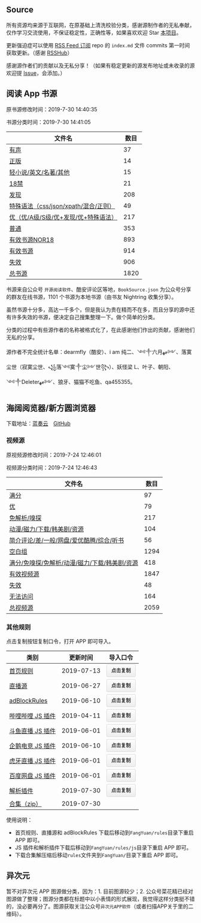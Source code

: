 ## Source

所有资源均来源于互联网，在原基础上清洗校验分类，感谢源制作者的无私奉献，仅作学习交流使用，不保证稳定性，正确性等，如果喜欢欢迎 Star [本项目](https://github.com/MoonBegonia/Source)。

更新强迫症可以使用 [RSS Feed 订阅](https://mb-rsshub.herokuapp.com/github/file/MoonBegonia/Source/master/docs/index.md) repo 的 `index.md` 文件 commits 第一时间获取更新。（感谢 [RSSHub](https://github.com/DIYgod/RSSHub)）

感谢源作者们的贡献以及无私分享！（如果有稳定更新的源发布地址或未收录的源欢迎提 [Issue](https://github.com/MoonBegonia/Source/issues)，会添加。）

## 阅读 App 书源

原书源修改时间：2019-7-30 14:40:35

书源分类时间：2019-7-30 14:41:05

| 文件名                                                           | 数目 |
| ---------------------------------------------------------------- | ---- |
| [有声](./yuedu/audio.json)                                       | 37   |
| [正版](./yuedu/genuine.json)                                     | 14   |
| [轻小说/英文/名著/其他](./yuedu/others.json)                     | 15   |
| [18禁](./yuedu/R18.json)                                         | 21   |
| [发现](./yuedu/discover.json)                                    | 208  |
| [特殊语法（css/json/xpath/混合/正则）](./yuedu/special.json)     | 49   |
| [优（优/A级/S级/优+发现/优+特殊语法）](./yuedu/highQuality.json) | 217  |
| [普通](./yuedu/general.json)                                     | 353  |
| [有效书源NOR18](./yuedu/fullNOR18.json)                          | 893  |
| [有效书源](./yuedu/full.json)                                    | 914  |
| [失效](./yuedu/invalid.json)                                     | 906  |
| [总书源](./yuedu/fullSourceIncludeInvalid.json)                  | 1820 |

书源来自公众号 `开源阅读软件`、酷安评论区等地，`BookSource.json` 为公众号分享的群友在线书源，1101 个书源为本地书源（由书友 Nightring 收集分享）。

虽然书源十分多，高达一千多个，但是我认为贵在精而不在多，而且分享的源中还有许多失效的书源，便决定自己搜集整理一下。做个简单的分类。

分类的过程中有些源作者的名称被格式化了，在此感谢他们作出的贡献，感谢他们无私的分享。

源作者不完全统计名单：dearmfly（酷安）、i am 纯二、༺༒六月ޓﻬ༻、落寞尘世（寂寞尘世、꧁落༺寞༒尘༻世꧂）、妖怪梁 L、叶子、朝阳、༺༒Deleterޓﻬ༻、狼牙、猫猫不吃鱼、qa455355。

## 海阔阅览器/新方圆浏览器

下载地址：[蓝奏云](https://www.lanzous.com/b201988)&emsp;[GitHub](./fangyuan/海阔阅览器_V6.19.0727.15_C776_619072715_jiagu_sign.zip)

### 视频源

原视频源修改时间：2019-7-24 12:46:01

视频源分类时间：2019-7-24 12:46:43

| 文件名                                                                   | 数目 |
| ------------------------------------------------------------------------ | ---- |
| [满分](./fangyuan/fullScore.json)                                        | 97   |
| [优](./fangyuan/highQuality.json)                                        | 79   |
| [免解析/嗅探](./fangyuan/notDetect.json)                                 | 217  |
| [动漫/磁力/下载/韩美剧/资源](./fangyuan/akmd.json)                       | 104  |
| [简介评论/差/一般/网盘/爱优酷腾/综合/听书](./fangyuan/others.json)       | 56   |
| [空白组](./fangyuan/emptyGroup.json)                                     | 1294 |
| [满分/免嗅探/免解析/动漫/磁力/下载/韩美剧/资源](./fangyuan/general.json) | 418  |
| [有效视频源](./fangyuan/full.json)                                       | 1847 |
| [失效](./fangyuan/invalid.json)                                          | 48   |
| [无法访问](./fangyuan/inaccessible.json)                                 | 164  |
| [总视频源](./fangyuan/videoSource/videoRule.json)                        | 2059 |

### 其他规则

点击复制按钮复制口令，打开 APP 即可导入。

<table>
  <thead>
    <tr>
      <th>类别</th>
      <th>更新时间</th>
      <th>导入口令</th>
    </tr>
  </thead>
  <tbody>
    <tr>
      <td><a href="/Source/fangyuan/rules/home.json">首页规则</a></td>
      <td>2019-07-13</td>
      <td><button class="btn" data-clipboard-text="方圆影视￥home_url￥https://moonbegonia.github.io/Source/fangyuan/rules/home.json">点击复制</button></td>
      </td>
    </tr>
    <tr>
      <td><a href="/Source/fangyuan/rules/tvLive.json">直播源</a></td>
      <td>2019-06-27</td>
      <td><button class="btn" data-clipboard-text="方圆影视￥tvLive_url￥https://moonbegonia.github.io/Source/fangyuan/rules/tvLive.json">点击复制</button></td>
    </tr>
    <tr>
      <td><a href="/Source/fangyuan/rules/adBlockRule.txt">adBlockRules</a></td>
      <td>2019-06-10</td>
      <td><button class="btn" data-clipboard-text="方圆影视￥ad_url￥https://moonbegonia.github.io/Source/fangyuan/rules/adBlockRule.txt">点击复制</button></td>
    </tr>
    <tr>
      <td><a href="/Source/fangyuan/rules/js/m.bilibili.com.js">哔哩哔哩 JS 插件</a></td>
      <td>2019-04-11</td>
      <td><button class="btn" data-clipboard-text="方圆影视￥js_url￥m.bilibili.com@https://moonbegonia.github.io/Source/fangyuan/rules/js/m.bilibili.com.js">点击复制</button></td>
    </tr>
    <tr>
      <td><a href="/Source/fangyuan/rules/js/m.douyu.com.js">斗鱼直播 JS 插件</a></td>
      <td>2019-06-01</td>
      <td><button class="btn" data-clipboard-text="方圆影视￥js_url￥m.douyu.com@https://moonbegonia.github.io/Source/fangyuan/rules/js/m.douyu.com.js">点击复制</button></td>
    </tr>
    <tr>
      <td><a href="/Source/fangyuan/rules/js/m.egame.qq.com.js">企鹅电竞 JS 插件</a></td>
      <td>2019-06-10</td>
      <td><button class="btn" data-clipboard-text="方圆影视￥js_url￥m.egame.qq.com@https://moonbegonia.github.io/Source/fangyuan/rules/js/m.egame.qq.com.js">点击复制</button></td>
    </tr>
    <tr>
      <td><a href="/Source/fangyuan/rules/js/m.huya.com.js">虎牙直播 JS 插件</a></td>
      <td>2019-06-01</td>
      <td><button class="btn" data-clipboard-text="方圆影视￥js_url￥m.huya.com@https://moonbegonia.github.io/Source/fangyuan/rules/js/m.huya.com.js">点击复制</button></td>
    </tr>
    <tr>
      <td><a href="/Source/fangyuan/rules/js/pan.baidu.com.js">百度网盘 JS 插件</a></td>
      <td>2019-06-01</td>
      <td><button class="btn" data-clipboard-text="方圆影视￥js_url￥pan.baidu.com@https://moonbegonia.github.io/Source/fangyuan/rules/js/pan.baidu.com.js">点击复制</button></td>
    </tr>
    <tr>
      <td><a href="/Source/fangyuan/rules/js/global.js">解析插件</a></td>
      <td>2019-07-30</td>
      <td><button class="btn" data-clipboard-text="方圆影视￥js_url￥global@https://moonbegonia.github.io/Source/fangyuan/rules/js/global.js">点击复制</button></td>
    </tr>
    <tr>
      <td><a href="/Source/fangyuan/rules/rules.zip">合集（zip）</a></td>
      <td>2019-07-30</td>
    </tr>
  </tbody>
</table>

使用说明：

- 首页规则、直播源和 adBlockRules 下载后移动到`FangYuan/rules`目录下重启 APP 即可。
- JS 插件和解析插件下载后移动到`FangYuan/rules/js`目录下重启 APP 即可。
- 下载合集解压缩后移动`rules`文件夹到`FangYuan/`目录下重启 APP 即可。

## 异次元

暂不对异次元 APP 图源做分类，因为：1. 目前图源较少；2. 公众号菜花精已经对图源做了整理；图源分类都在标题中以小表情的形式展现，我觉得这样分类挺不错的，没必要再分了。图源获取关注公众号`异次元APP软件`（或者扫描APP关于里的二维码）。

<script>
  var clipboard = new ClipboardJS('.btn');

  clipboard.on('success', function (e) {
    alert('复制成功，打开 APP 即可导入！')
  });

  clipboard.on('error', function (e) {
    alert('复制失败！')
  });
</script>

<script src="https://cdn.jsdelivr.net/npm/clipboard@2/dist/clipboard.min.js"></script>

<style>
.btn {
    position: relative;
    display: inline-block;
    padding: 6px 12px;
    font-size: 13px;
    font-weight: 700;
    line-height: 20px;
    color: #333;
    white-space: nowrap;
    vertical-align: middle;
    cursor: pointer;
    background-color: #eee;
    background-image: linear-gradient(#fcfcfc,#eee);
    border: 1px solid #d5d5d5;
    border-radius: 3px;
    -webkit-user-select: none;
    -moz-user-select: none;
    -ms-user-select: none;
    user-select: none;
    -webkit-appearance: none;
}

.btn:hover, .btn:active {
    text-decoration: none;
    background-color: #ddd;
    background-image: linear-gradient(#eee,#ddd);
    border-color: #ccc;
}
</style>
